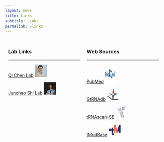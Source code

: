 ```yaml
---
layout: news
title: Links
subtitle: Links
permalink: /links
---
```


<div style="display: flex;">
  <div style="flex: 50%; padding: 10px;">
    <h3>Lab Links</h3><hr>
    <!-- 在这里使用Markdown或HTML列出你的链接 -->
    <p><a href="http://qichen-lab.info/">Qi Chen Lab</a> <img src="/assets/img/links/ChenLab.jpg" style="width: 40px; height: 40px;"></p>
    <p><a href="https://www.shi-lab.net/">Junchao Shi Lab</a> <img src="/assets/img/links/ShiLab.jpg" style="width: 40px; height: 40px;"></p>
  </div>
  <div style="flex: 50%; padding: 10px;">
    <h3>Web Sources</h3><hr>
    <!-- 在这里使用Markdown或HTML列出你的链接 -->
    <p><a href="https://pubmed.ncbi.nlm.nih.gov/">PubMed</a> <img src="/assets/img/links/PubMed.png" style="width: 32px; height: 60px;"></p>
    <p><a href="http://gtrnadb.ucsc.edu/">GtRNAdb</a> <img src="/assets/img/links/GtRNAdb.png" style="width: 40px; height: 40px;"></p>
    <p><a href="http://lowelab.ucsc.edu/tRNAscan-SE/">tRNAscan-SE</a> <img src="/assets/img/links/tRNAscan-SE.png" style="width: 40px; height: 40px;"></p>
    <p><a href="https://www.tmodbase.com/#/">tModBase</a> <img src="/assets/img/links/tModBase.jpg" style="width: 40px; height: 40px;"></p>
    
  </div>
</div>

